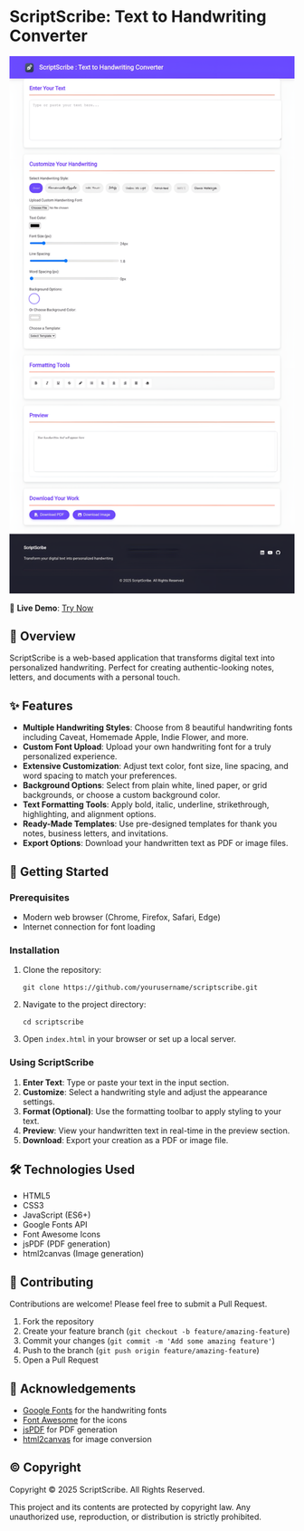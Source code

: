 # ScriptScribe: Text to Handwriting Converter

![](assets/preview.png)

🔗 **Live Demo**: [Try Now](https://amankumarcodes.github.io/ScriptScribe/)

## 📝 Overview

ScriptScribe is a web-based application that transforms digital text into personalized handwriting. Perfect for creating authentic-looking notes, letters, and documents with a personal touch.

## ✨ Features

- **Multiple Handwriting Styles**: Choose from 8 beautiful handwriting fonts including Caveat, Homemade Apple, Indie Flower, and more.
- **Custom Font Upload**: Upload your own handwriting font for a truly personalized experience.
- **Extensive Customization**: Adjust text color, font size, line spacing, and word spacing to match your preferences.
- **Background Options**: Select from plain white, lined paper, or grid backgrounds, or choose a custom background color.
- **Text Formatting Tools**: Apply bold, italic, underline, strikethrough, highlighting, and alignment options.
- **Ready-Made Templates**: Use pre-designed templates for thank you notes, business letters, and invitations.
- **Export Options**: Download your handwritten text as PDF or image files.

## 🚀 Getting Started

### Prerequisites

- Modern web browser (Chrome, Firefox, Safari, Edge)
- Internet connection for font loading

### Installation

1. Clone the repository:
   ```
   git clone https://github.com/yourusername/scriptscribe.git
   ```

2. Navigate to the project directory:
   ```
   cd scriptscribe
   ```

3. Open `index.html` in your browser or set up a local server.

### Using ScriptScribe

1. **Enter Text**: Type or paste your text in the input section.
2. **Customize**: Select a handwriting style and adjust the appearance settings.
3. **Format (Optional)**: Use the formatting toolbar to apply styling to your text.
4. **Preview**: View your handwritten text in real-time in the preview section.
5. **Download**: Export your creation as a PDF or image file.

## 🛠️ Technologies Used

- HTML5
- CSS3
- JavaScript (ES6+)
- Google Fonts API
- Font Awesome Icons
- jsPDF (PDF generation)
- html2canvas (Image generation)


## 🤝 Contributing

Contributions are welcome! Please feel free to submit a Pull Request.

1. Fork the repository
2. Create your feature branch (`git checkout -b feature/amazing-feature`)
3. Commit your changes (`git commit -m 'Add some amazing feature'`)
4. Push to the branch (`git push origin feature/amazing-feature`)
5. Open a Pull Request

## 🙏 Acknowledgements

- [Google Fonts](https://fonts.google.com/) for the handwriting fonts
- [Font Awesome](https://fontawesome.com/) for the icons
- [jsPDF](https://github.com/MrRio/jsPDF) for PDF generation
- [html2canvas](https://html2canvas.hertzen.com/) for image conversion

 ## ©️ Copyright

Copyright © 2025 ScriptScribe. All Rights Reserved.

This project and its contents are protected by copyright law. Any unauthorized use, reproduction, or distribution is strictly prohibited.
